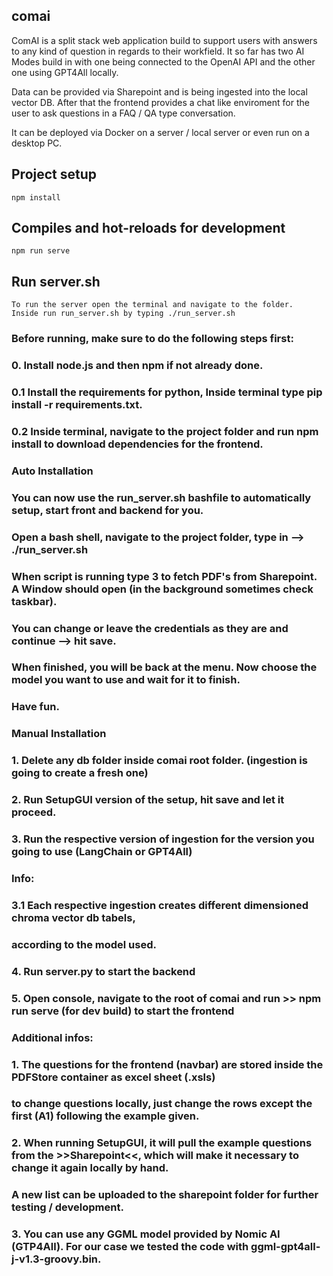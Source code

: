 ## comai
ComAI is a split stack web application build to support users with answers to any kind of question in regards to their workfield.
It so far has two AI Modes build in with one being connected to the OpenAI API and the other one using GPT4All locally.

Data can be provided via Sharepoint and is being ingested into the local vector DB.
After that the frontend provides a chat like enviroment for the user to ask questions in a FAQ / QA type conversation.

It can be deployed via Docker on a server / local server or even run on a desktop PC.

## Project setup
```
npm install
```

## Compiles and hot-reloads for development
```
npm run serve
```
## Run server.sh
```
To run the server open the terminal and navigate to the folder.
Inside run run_server.sh by typing ./run_server.sh
```


### Before running, make sure to do the following steps first:
### 0. Install node.js and then npm if not already done. 
### 0.1 Install the requirements for python, Inside terminal type pip install -r requirements.txt.
### 0.2 Inside terminal, navigate to the project folder and run npm install to download dependencies for the frontend.

### Auto Installation

### You can now use the run_server.sh bashfile to automatically setup, start front and backend for you.
### Open a bash shell, navigate to the project folder, type in --> ./run_server.sh
### When script is running type 3 to fetch PDF's from Sharepoint. A Window should open (in the background sometimes check taskbar).
### You can change or leave the credentials as they are and continue --> hit save.
### When finished, you will be back at the menu. Now choose the model you want to use and wait for it to finish.
### Have fun.



### Manual Installation 

### 1. Delete any db folder inside comai root folder. (ingestion is going to create a fresh one)
### 2. Run SetupGUI version of the setup, hit save and let it proceed.
### 3. Run the respective version of ingestion for the version you going to use (LangChain or GPT4All)

### Info:
### 3.1 Each respective ingestion creates different dimensioned chroma vector db tabels, 
### according to the model used.

### 4. Run server.py to start the backend
### 5. Open console, navigate to the root of comai and run >>  npm run serve (for dev build) to start the frontend


### Additional infos:
### 1. The questions for the frontend (navbar) are stored inside the PDFStore container as excel sheet (.xsls)
### to change questions locally, just change the rows except the first (A1) following the example given.

### 2. When running SetupGUI, it will pull the example questions from the >>Sharepoint<<, which will make it necessary to change it again locally by hand.
### A new list can be uploaded to the sharepoint folder for further testing / development.

### 3. You can use any GGML model provided by Nomic AI (GTP4All). For our case we tested the code with ggml-gpt4all-j-v1.3-groovy.bin.




